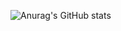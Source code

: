 ![Anurag's GitHub stats](https://github-readme-stats.vercel.app/api?username=PrinceOlg&show_icons=true&theme=radical)
